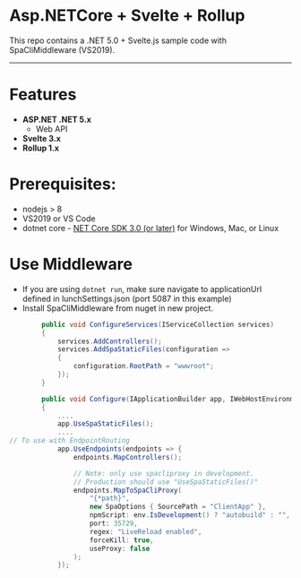 # Asp.NETCore + Svelte + Rollup

This repo contains a .NET 5.0 + Svelte.js sample code with SpaCliMiddleware (VS2019).
 
---

# Features

- **ASP.NET .NET 5.x**
  - Web API
- **Svelte 3.x**
- **Rollup 1.x**

# Prerequisites:
 * nodejs > 8
 * VS2019 or VS Code
 * dotnet core - [NET Core SDK 3.0 (or later)](https://www.microsoft.com/net/download/core) for Windows, Mac, or Linux

# Use Middleware
- If you are using `dotnet run`, make sure navigate to applicationUrl defined in lunchSettings.json (port 5087 in this example)
- Install SpaCliMiddleware from nuget in new project.
```csharp
        public void ConfigureServices(IServiceCollection services)
        {
            services.AddControllers();
            services.AddSpaStaticFiles(configuration =>
            {
                configuration.RootPath = "wwwroot";
            });
        }
```
```csharp
        public void Configure(IApplicationBuilder app, IWebHostEnvironment env)
        {
            ....
            app.UseSpaStaticFiles();
            ....
// To use with EndpointRouting
            app.UseEndpoints(endpoints => {
                endpoints.MapControllers();

                // Note: only use spacliproxy in development. 
                // Production should use "UseSpaStaticFiles()"
                endpoints.MapToSpaCliProxy(
                    "{*path}",
                    new SpaOptions { SourcePath = "ClientApp" },
                    npmScript: env.IsDevelopment() ? "autobuild" : "",
                    port: 35729,
                    regex: "LiveReload enabled",
                    forceKill: true,
                    useProxy: false
                );
            });
```
